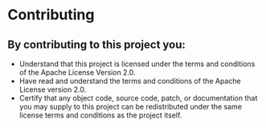 # Contributing

## By contributing to this project you:

* Understand that this project is licensed under the terms and conditions of the Apache License Version 2.0.
* Have read and understand the terms and conditions of the Apache License version 2.0.
* Certify that any object code, source code, patch, or documentation that you may supply to this project can be redistributed under the same license terms and conditions as the project itself.
